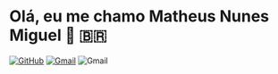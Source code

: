 # Olá, eu me chamo Matheus Nunes Miguel 👋 🇧🇷
[![GitHub](https://img.shields.io/badge/-GitHub-blue?style=plastic&logo=github)](https://github.com/MatheusNunes133)
[![Gmail](https://img.shields.io/badge/-Gmail-orange?style=plastic&logo=gmail)]()
![Gmail](https://img.shields.io/badge/-Gmail-orange?style=plastic&logo=gmail)

<!--
**MatheusNunes133/MatheusNunes133** is a ✨ _special_ ✨ repository because its `README.md` (this file) appears on your GitHub profile.

Here are some ideas to get you started:

- 🔭 I’m currently working on ...
- 🌱 I’m currently learning ...
- 👯 I’m looking to collaborate on ...
- 🤔 I’m looking for help with ...
- 💬 Ask me about ...
- 📫 How to reach me: ...
- 😄 Pronouns: ...
- ⚡ Fun fact: ...
-->
